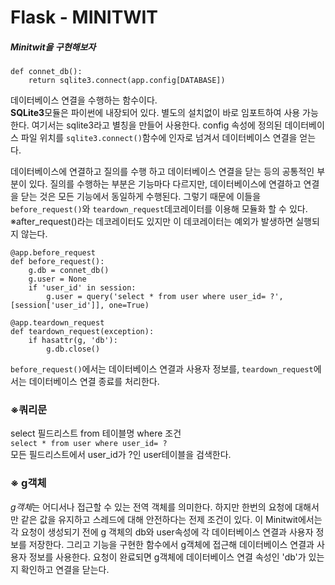Flask - MINITWIT
======
##### Minitwit을 구현해보자
```
def connet_db():
    return sqlite3.connect(app.config[DATABASE])
```
데이터베이스 연결을 수행하는 함수이다.  
<strong>SQLite3</strong>모듈은 파이썬에 내장되어 있다. 별도의 설치없이 바로 임포트하여 사용 가능한다. 여기서는 sqlite3라고 별칭을 만들어 사용한다. config 속성에 정의된 데이터베이스 파일 위치를 `sqlite3.connect()`함수에 인자로 넘겨서 데이터베이스 연결을 얻는다.  

데이터베이스에 연결하고 질의를 수행 하고 데이터베이스 연결을 닫는 등의 공통적인 부분이 있다. 질의를 수행하는 부분은 기능마다 다르지만, 데이터베이스에 연결하고 연결을 닫는 것은 모든 기능에서 동일하게 수행된다. 그렇기 때문에 이들을 `before_request()`와 `teardown_request`데코레이터를 이용해 모듈화 할 수 있다.  
※after_request()라는 데코레이터도 있지만 이 데코레이터는 예외가 발생하면 실행되지 않는다.
```
@app.before_request
def before_request():
    g.db = connet_db()
    g.user = None
    if 'user_id' in session:
        g.user = query('select * from user where user_id= ?', [session['user_id']], one=True)

@app.teardown_request
def teardown_request(exception):
    if hasattr(g, 'db'):
        g.db.close()
```  
`before_request()`에서는 데이터베이스 연결과 사용자 정보를,  `teardown_request`에서는 데이터베이스 연결 종료를 처리한다.

### ※쿼리문
select 필드리스트 from 테이블명 where 조건  
`select * from user where user_id= ?`  
모든 필드리스트에서 user_id가 ?인 user테이블을 검색한다.

### ※ g객체
*g객체*는 어디서나 접근할 수 있는 전역 객체를 의미한다. 하지만 한번의 요청에 대해서만 같은 값을 유지하고 스레드에 대해 안전하다는 전제 조건이 있다. 이 Minitwit에서는 각 요청이 생성되기 전에 g 객체의 db와 user속성에 각 데이터베이스 연결과 사용자 정보를 저장한다. 그리고 기능을 구현한 함수에서 g객체에 접근해 데이터베이스 연결과 사용자 정보를 사용한다. 요청이 완료되면 g객체에 데이터베이스 연결 속성인 'db'가 있는지 확인하고 연결을 닫는다.  
